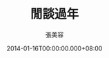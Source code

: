 ---
issue: 54
title: 閒談過年
author: 張美容
language: 海陸
date: 2014-01-16T00:00:00.000+08:00
topic: 懷想
difficulty: 1
wikidata: Q98095866
wikidata_link: https://www.wikidata.org/wiki/Q98095866
---